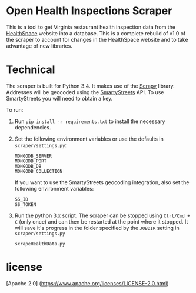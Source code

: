 Open Health Inspections Scraper
==============================

This is a tool to get Virginia restaurant health inspection data from the <a href="http://healthspace.com/Clients/VDH/VDH/web.nsf/home.xsp">HealthSpace</a> website into a database. This is a complete rebuild of v1.0 of the scraper to account for changes in the HealthSpace website and to take advantage of new libraries.

Technical
=========
The scraper is built for Python 3.4. It makes use of the <a href="http://scrapy.org/">Scrapy</a> library. Addresses will be geocoded using the <a href="http://smartystreets.com/">SmartyStreets</a> API. To use SmartyStreets you will need to obtain a key.


To run:

1. Run `pip install -r requirements.txt` to install the necessary dependencies.

2. Set the following environment variables or use the defaults in `scraper/settings.py`:
   
   ```
   MONGODB_SERVER
   MONGODB_PORT
   MONGODB_DB
   MONGODB_COLLECTION
   ```

   If you want to use the SmartyStreets geocoding integration, also set the following environment variables:

   ```
   SS_ID
   SS_TOKEN
   ```

3. Run the python 3.x script. The scraper can be stopped using `Ctrl/Cmd + C` (only once) and can then be restarted at the point where it stopped. It will save it's progress in the folder specified by the `JOBDIR` setting in `scraper/settings.py`

	```
	scrapeHealthData.py
	```

license
=======

[Apache 2.0] (https://www.apache.org/licenses/LICENSE-2.0.html)
